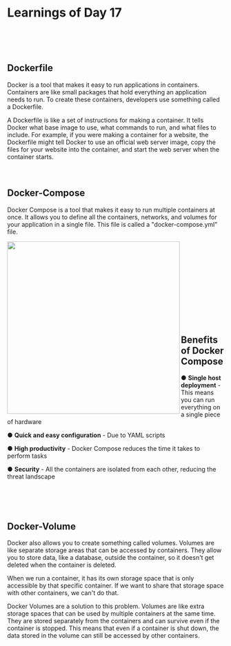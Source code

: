 # Learnings of Day 17 


<br><br><br>

## Dockerfile

Docker is a tool that makes it easy to run applications in containers. Containers are like small 
packages that hold everything an application needs to run. To create these containers, developers 
use something called a Dockerfile.

A Dockerfile is like a set of instructions for making a container. It tells Docker what base image to use, 
what commands to run, and what files to include. For example, if you were making a container for a website, the 
Dockerfile might tell Docker to use an official web server image, copy the files for your website into the container, 
and start the web server when the container starts.
<br><br><br>


## Docker-Compose

Docker Compose is a tool that makes it easy to run multiple containers at once. It allows you to define all the containers, 
networks, and volumes for your application in a single file. This file is called a "docker-compose.yml" file.

<img src="https://ostechnix.com/wp-content/uploads/2019/11/docker-compose-diagram.png" align=left width=400  > <br><br><br><br><br><br><br><br><br><br><br>

## Benefits of Docker Compose

● **Single host deployment** - This means you can run everything on a single piece of hardware

● **Quick and easy configuration** - Due to YAML scripts

● **High productivity** - Docker Compose reduces the time it takes to perform tasks

● **Security** - All the containers are isolated from each other, reducing the threat landscape

<br><br><br>

## Docker-Volume

Docker also allows you to create something called volumes. Volumes are like separate storage areas that can 
be accessed by containers. They allow you to store data, like a database, outside the container, so it doesn't 
get deleted when the container is deleted.

When we run a container, it has its own storage space that is only accessible by that specific container. If 
we want to share that storage space with other containers, we can't do that.



Docker Volumes are a solution to this problem. Volumes are like extra storage spaces that can be used by multiple 
containers at the same time. They are stored separately from the containers and can survive even if the container 
is stopped. This means that even if a container is shut down, the data stored in the volume can still be accessed 
by other containers.






















